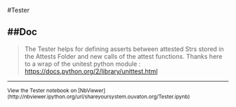 
<!--
FrozenIsBool False
-->

#Tester

##Doc
----


> 
> The Tester helps for defining asserts between 
> attested Strs stored in the Attests Folder and
> new calls of the attest functions. Thanks here 
> to a wrap of the unitest python module :
> https://docs.python.org/2/library/unittest.html
> 
> 

----

<small>
View the Tester notebook on [NbViewer](http://nbviewer.ipython.org/url/shareyoursystem.ouvaton.org/Tester.ipynb)
</small>

